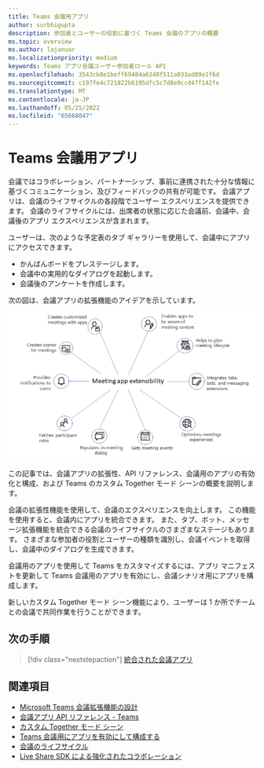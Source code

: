 ```yaml
---
title: Teams 会議用アプリ
author: surbhigupta
description: 参加者とユーザーの役割に基づく Teams 会議のアプリの概要
ms.topic: overview
ms.author: lajanuar
ms.localizationpriority: medium
keywords: Teams アプリ会議ユーザー参加者ロール API
ms.openlocfilehash: 3543cb8e1beff69484a6348f511a033ad09e1f6d
ms.sourcegitcommit: c197fe4c721822b6195dfc5c7d8e9ccd47f142fe
ms.translationtype: MT
ms.contentlocale: ja-JP
ms.lasthandoff: 05/25/2022
ms.locfileid: "65668047"
---
```

# <a name="apps-for-teams-meetings"></a>Teams 会議用アプリ

会議ではコラボレーション、パートナーシップ、事前に連携された十分な情報に基づくコミュニケーション、及びフィードバックの共有が可能です。 会議アプリは、会議のライフサイクルの各段階でユーザー エクスペリエンスを提供できます。 会議のライフサイクルには、出席者の状態に応じた会議前、会議中、会議後のアプリ エクスペリエンスが含まれます。

ユーザーは、次のような予定表のタブ ギャラリーを使用して、会議中にアプリにアクセスできます。

* かんばんボードをプレステージします。
* 会議中の実用的なダイアログを起動します。
* 会議後のアンケートを作成します。

次の図は、会議アプリの拡張機能のアイデアを示しています。

![会議アプリ拡張性](../assets/images/apps-in-meetings/meetingappextensibility.png)

この記事では、会議アプリの拡張性、API リファレンス、会議用のアプリの有効化と構成、および Teams のカスタム Together モード シーンの概要を説明します。

会議の拡張性機能を使用して、会議のエクスペリエンスを向上します。 この機能を使用すると、会議内にアプリを統合できます。 また、タブ、ボット、メッセージ拡張機能を統合できる会議のライフサイクルのさまざまなステージもあります。 さまざまな参加者の役割とユーザーの種類を識別し、会議イベントを取得し、会議中のダイアログを生成できます。

会議用のアプリを使用して Teams をカスタマイズするには、アプリ マニフェストを更新して Teams 会議用のアプリを有効にし、会議シナリオ用にアプリを構成します。

新しいカスタム Together モード シーン機能により、ユーザーは 1 か所でチームとの会議で共同作業を行うことができます。

## <a name="next-step"></a>次の手順

> [!div class="nextstepaction"]
> [統合された会議アプリ](meeting-app-extensibility.md)

## <a name="see-also"></a>関連項目

* [Microsoft Teams 会議拡張機能の設計](~/apps-in-teams-meetings/design/designing-apps-in-meetings.md)
* [会議アプリ API リファレンス - Teams](~/apps-in-teams-meetings/api-references.md)
* [カスタム Together モード シーン](~/apps-in-teams-meetings/teams-together-mode.md)
* [Teams 会議用にアプリを有効にして構成する](~/apps-in-teams-meetings/enable-and-configure-your-app-for-teams-meetings.md)
* [会議のライフサイクル](meeting-app-extensibility.md#meeting-lifecycle)
* [Live Share SDK による強化されたコラボレーション](teams-live-share-overview.md)

